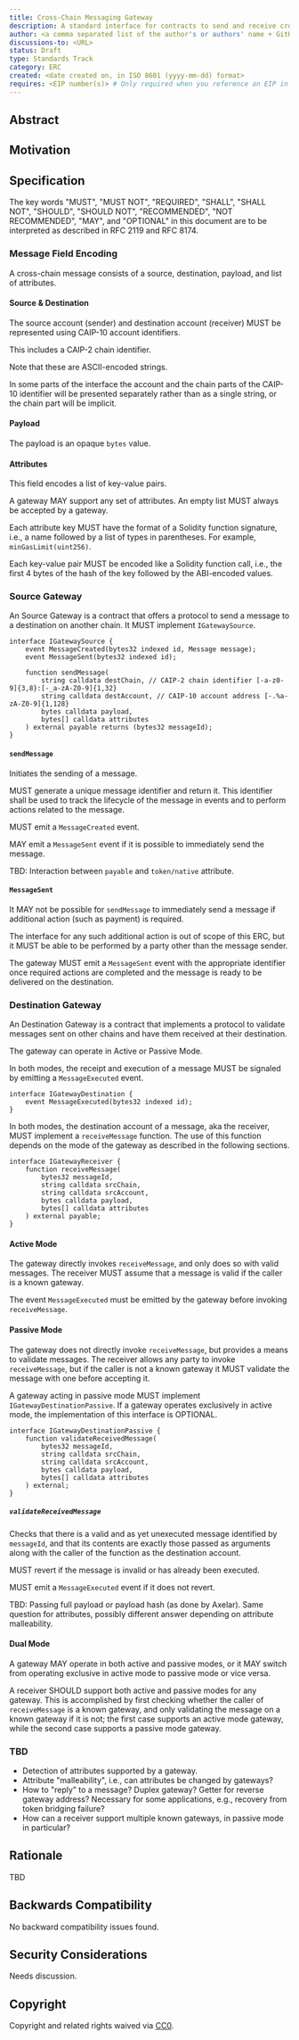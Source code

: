 ```yaml
---
title: Cross-Chain Messaging Gateway
description: A standard interface for contracts to send and receive cross-chain messages.
author: <a comma separated list of the author's or authors' name + GitHub username (in parenthesis), or name and email (in angle brackets).  Example, FirstName LastName (@GitHubUsername), FirstName LastName <foo@bar.com>, FirstName (@GitHubUsername) and GitHubUsername (@GitHubUsername)>
discussions-to: <URL>
status: Draft
type: Standards Track
category: ERC
created: <date created on, in ISO 8601 (yyyy-mm-dd) format>
requires: <EIP number(s)> # Only required when you reference an EIP in the `Specification` section. Otherwise, remove this field.
---
```


## Abstract


## Motivation


## Specification

The key words "MUST", "MUST NOT", "REQUIRED", "SHALL", "SHALL NOT", "SHOULD", "SHOULD NOT", "RECOMMENDED", "NOT RECOMMENDED", "MAY", and "OPTIONAL" in this document are to be interpreted as described in RFC 2119 and RFC 8174.

### Message Field Encoding

A cross-chain message consists of a source, destination, payload, and list of attributes.

#### Source & Destination

The source account (sender) and destination account (receiver) MUST be represented using CAIP-10 account identifiers.

This includes a CAIP-2 chain identifier.

Note that these are ASCII-encoded strings.

In some parts of the interface the account and the chain parts of the CAIP-10 identifier will be presented separately rather than as a single string, or the chain part will be implicit.

#### Payload

The payload is an opaque `bytes` value.

#### Attributes

This field encodes a list of key-value pairs.

A gateway MAY support any set of attributes. An empty list MUST always be accepted by a gateway.

Each attribute key MUST have the format of a Solidity function signature, i.e., a name followed by a list of types in parentheses. For example, `minGasLimit(uint256)`.

Each key-value pair MUST be encoded like a Solidity function call, i.e., the first 4 bytes of the hash of the key followed by the ABI-encoded values.

### Source Gateway

An Source Gateway is a contract that offers a protocol to send a message to a destination on another chain. It MUST implement `IGatewaySource`.

```solidity
interface IGatewaySource {
    event MessageCreated(bytes32 indexed id, Message message);
    event MessageSent(bytes32 indexed id);

    function sendMessage(
        string calldata destChain, // CAIP-2 chain identifier [-a-z0-9]{3,8}:[-_a-zA-Z0-9]{1,32}
        string calldata destAccount, // CAIP-10 account address [-.%a-zA-Z0-9]{1,128}
        bytes calldata payload,
        bytes[] calldata attributes
    ) external payable returns (bytes32 messageId);
}
```

#### `sendMessage`

Initiates the sending of a message.

MUST generate a unique message identifier and return it. This identifier shall be used to track the lifecycle of the message in events and to perform actions related to the message.

MUST emit a `MessageCreated` event.

MAY emit a `MessageSent` event if it is possible to immediately send the message.

TBD: Interaction between `payable` and `token/native` attribute.

#### `MessageSent`

It MAY not be possible for `sendMessage` to immediately send a message if additional action (such as payment) is required.

The interface for any such additional action is out of scope of this ERC, but it MUST be able to be performed by a party other than the message sender.

The gateway MUST emit a `MessageSent` event with the appropriate identifier once required actions are completed and the message is ready to be delivered on the destination.

### Destination Gateway

An Destination Gateway is a contract that implements a protocol to validate messages sent on other chains and have them received at their destination.

The gateway can operate in Active or Passive Mode.

In both modes, the receipt and execution of a message MUST be signaled by emitting a `MessageExecuted` event.

```solidity
interface IGatewayDestination {
    event MessageExecuted(bytes32 indexed id);
}
```

In both modes, the destination account of a message, aka the receiver, MUST implement a `receiveMessage` function. The use of this function depends on the mode of the gateway as described in the following sections.

```solidity
interface IGatewayReceiver {
    function receiveMessage(
        bytes32 messageId,
        string calldata srcChain,
        string calldata srcAccount,
        bytes calldata payload,
        bytes[] calldata attributes
    ) external payable;
}
```

#### Active Mode

The gateway directly invokes `receiveMessage`, and only does so with valid messages. The receiver MUST assume that a message is valid if the caller is a known gateway.

The event `MessageExecuted` must be emitted by the gateway before invoking `receiveMessage`.

#### Passive Mode

The gateway does not directly invoke `receiveMessage`, but provides a means to validate messages. The receiver allows any party to invoke `receiveMessage`, but if the caller is not a known gateway it MUST validate the message with one before accepting it.

A gateway acting in passive mode MUST implement `IGatewayDestinationPassive`. If a gateway operates exclusively in active mode, the implementation of this interface is OPTIONAL.

```solidity
interface IGatewayDestinationPassive {
    function validateReceivedMessage(
        bytes32 messageId,
        string calldata srcChain,
        string calldata srcAccount,
        bytes calldata payload,
        bytes[] calldata attributes
    ) external;
}
```

##### `validateReceivedMessage`

Checks that there is a valid and as yet unexecuted message identified by `messageId`, and that its contents are exactly those passed as arguments along with the caller of the function as the destination account.

MUST revert if the message is invalid or has already been executed.

MUST emit a `MessageExecuted` event if it does not revert.

TBD: Passing full payload or payload hash (as done by Axelar). Same question for attributes, possibly different answer depending on attribute malleability.

#### Dual Mode

A gateway MAY operate in both active and passive modes, or it MAY switch from operating exclusive in active mode to passive mode or vice versa.

A receiver SHOULD support both active and passive modes for any gateway. This is accomplished by first checking whether the caller of `receiveMessage` is a known gateway, and only validating the message on a known gateway if it is not; the first case supports an active mode gateway, while the second case supports a passive mode gateway.

### TBD

- Detection of attributes supported by a gateway.
- Attribute "malleability", i.e., can attributes be changed by gateways?
- How to "reply" to a message? Duplex gateway? Getter for reverse gateway address? Necessary for some applications, e.g., recovery from token bridging failure?
- How can a receiver support multiple known gateways, in passive mode in particular?

## Rationale

TBD

## Backwards Compatibility

No backward compatibility issues found.

## Security Considerations

Needs discussion.

## Copyright

Copyright and related rights waived via [CC0](../LICENSE.md).
